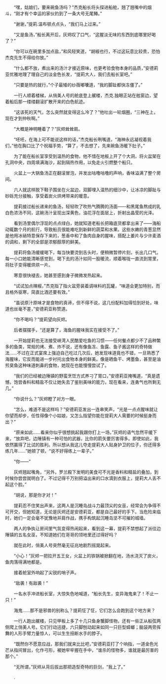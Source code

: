 　　“嘿，姑娘们，要来碗鱼汤吗？”杰克船长将头探进船舱，翘了翘嘴中的烟斗，“刚才有个幸运的家伙钓到了一条大号无尾鳟。”

　　“谢谢，”提莉.温布顿点点头，“我们马上过来。”

　　“又是鱼汤，”船长离开后，灰烬叹了口气，“这腥淡无味的东西到底哪里好喝了？”

　　“你可以在碗里多加点盐，”和风轻笑道，“胡椒也行，不过这玩意比较贵，恐怕杰克先生不得给你放。”

　　“什么都不放，煮出来的汤汁才接近原味，也更考验食物本身的品质，”安德莉亚优雅地理了理自己的淡金色长发，“提莉大人，我们去船长室吧。”

　　“只要是热的就行，”个子最矮的纱薇嘟囔道，“我的脚趾都快冻僵了。”

　　一行人顺着楼梯，从俏美人号的舱底登上艉楼，杰克.独眼正站在舷窗边，望着船后那一缕缕翻滚扩散开来的白色航迹。

　　“这该死的天气，怎么突然就变得这么冷了？”他吐出一轮烟圈，“三神在上，现在才到仲秋啊。”

　　“大概是神明睡着了？”灰烬耸耸肩。

　　“呸呸，在海上可不能说这样的话，”杰克船长咧嘴道，“海神永远凝视着我们，”他在胸口比了个祝福手势，“算了，不去想了，先来碗鱼汤暖下肚子。”

　　为了能在船长室享受到温热的食物，他不惜在地板上开了个大洞，将火盆架在孔洞中央，四周填满海沙，起到隔热作用，以免走火引燃整个船只。

　　火盆上一大锅鱼汤正在翻滚冒泡，并发出咕噜咕噜的声响，香味溢满了整个房间。

　　六人就这样脱下鞋子围坐在火盆边，双脚埋入温热的细沙中，让冰凉的脚趾与砂砾充分接触，享受着炭火烘烤带来的暖意。

　　提莉接过船长递来的鱼汤，轻轻吹了吹热气腾腾的汤面——和黑尾鱼熬成的乳白色浓汤不同，这碗汤汁呈现出深黄色，油花浮在面层上，折射出晶莹的光泽。

　　看到汤里偶尔浮现的点点绿白，她就知道老船长把箱底货都拿出来了——海船动辄数个月的航行，导致船员很能难吃到新鲜的蔬菜和水果。这些水嫩的青葱显然是他用冰硝特意保存下来的，葱香中和了鱼肉自身的腥味，搭配上姜片与少许麦酒的调和，剩下的全部是浓郁醇厚的鲜美。

　　提莉将鱼汤缓缓喝下，每当快要烫到舌头时，便稍微暂停片刻，长出几口气。每一小口她能清晰感觉到，喝下去的汤汁如同一股暖流，顺着喉咙一直流到胃里，将肚子变得暖烘烘一片。

　　寒意很快褪去，她甚至感到身子微微发热起来。

　　“试试加点辣椒，”杰克指了指火盆旁装着调味料的瓦罐，“味道会更加特别，而且格外驱寒，简直比酒还要有效。”

　　“虽说原汁原味才是食物的真谛，但不得不说，这几份配料加得恰到好处，味道也丝毫不差，”安德莉亚称赞道。

　　“你不喝吗？”提莉望向灰烬。

　　后者摆摆手，“还是算了，海鱼的腥味我实在接受不了。”

　　一开始提莉也无法接受峡湾人民酷爱吃鱼的习惯——任何餐点都少不了品种繁多的鱼类，常规的烤、煮、炸不说，还有像鱼冻、鱼露、鱼子酱这样的奇特做法……不过在正式宴席上强迫自己吃过几次后，她发现味道竟也不错，一旦熟悉了海腥味，它反而能进一步衬托出食物本身的鲜美。像是晒鱼干、烤墨鱼，甚至是油煎臭鱼这种味道刺鼻的食物，她现在也能慢慢尝试了。

　　“我们的已经被边陲镇的野蛮烹饪方式养刁了胃口，”安德莉亚掩嘴道，“真是遗憾，饱尝香料和精盐不仅让她失去了鉴别美味的能力，现在看来，连勇气也所剩无几。”

　　“你说什么？”灰烬瞪了对方一眼。

　　“怎么，难道不是这样吗？”安德莉亚发出一连串笑声，“光是一点点腥味就让你望而却步，任性得像个小姑娘，又怎么指望你能在提莉大人需要的时候挺身而出？”

　　“原来如此……看来你似乎很想挑起我跟你打上一场，”灰烬的语气忽然平缓下来，“放弃吧，边陲镇有一种可怕的武器，比你的箭矢要厉害得多。即使如此，我依然赢得了比试的胜利。所以想从我这儿夺走提莉大人贴身护卫的位子，你还得多练几年……”她顿了顿，“说不好得练上一辈子。”

　　“你——”

　　灰烬翘起嘴角，“另外，罗兰殿下发明的美食可不光是香料和精盐的叠加，到时候你尝尝就明白了。不过记得千万别把溢出来的口水滴到衣服上，提莉大人丢不起这个脸。”

　　“胡说，那是你才对！”

　　提莉忍不住笑出声来，这两人是沉睡岛战斗力最顶尖的女巫，经常会为争得不可开交，但她知道，无论是灰烬还是安德莉亚，都是自己最好的手下。当危险来临时，她们一定会毫不犹豫地并肩作战，携手构筑起沉睡岛坚不可摧的城墙。

　　两人的争执让房间里气氛变得热闹起来，看到这一幕，提莉不禁想起了派往边陲镇的五名女巫，不知道她们在哥哥的领地里还过得好吗？

　　就在此时，俏美人号突然毫无征兆地剧烈摇晃起来。

　　“小心！”灰烬一把拉开五王女，火盆上的铁锅被掀翻在地，汤水浇灭了炭火，鱼肉落得满地都是。

　　接着舱室外响起了尖锐的哨子声。

　　“敌袭！有敌袭！”

　　一名水手冲进船长室，大惊失色地喊道，“船长先生，变异海鬼来了！不止一只！”

　　海鬼……那不是邪兽的别称么？提莉怔了怔，它们怎么会跑到这个地方来？

　　一行人跑出艉楼，只见甲板上多了十几只鱼身蟹脚怪物，还有一些正从船弦两侧爬上俏美人号。它们行动迅捷，六只脚刨动起来如同一只巨型蟑螂；脑袋两旁挥舞的人形手臂力量惊人，可以生生扭断水手的脖子。

　　“既然你不愿意应战，那我们就来比比吧，”安德莉亚打了个响指，一道金色光芒从指间冒出，化作弓形，被她牢牢握在手中，“谁杀的怪物多，谁就是最厉害的那个。”

　　“无所谓，”灰烬从背后拔出那把造型奇特的巨剑，“我上了。”

　　.
